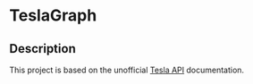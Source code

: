 # TeslaGraph

## Description

This project is based on the unofficial [Tesla API](https://tesla-api.timdorr.com/) documentation.
